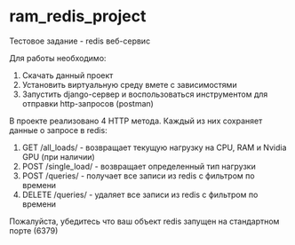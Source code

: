 # ram_redis_project
Тестовое задание - redis веб-сервис

Для работы необходимо:

1. Скачать данный проект
2. Установить виртуальную среду вмете с зависимостями
3. Запустить django-сервер и воспользоваться инструментом для отправки http-запросов (postman)

В проекте реализовано 4 HTTP метода. Каждый из них сохраняет данные о запросе в redis:

1. GET /all_loads/ - возвращает текущую нагрузку на CPU, RAM и Nvidia GPU (при наличии)
2. POST /single_load/ - возвращает определенный тип нагрузки
3. POST /queries/ - получает все записи из redis с фильтром по времени
4. DELETE /queries/ - удаляет все записи из redis с фильтром по времени

Пожалуйста, убедитесь что ваш объект redis запущен на стандартном порте (6379)

